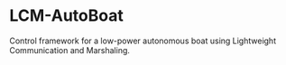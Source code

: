 # LCM-AutoBoat
Control framework for a low-power autonomous boat using Lightweight Communication and Marshaling.

